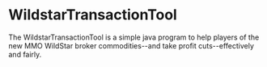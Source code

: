 WildstarTransactionTool
=======================

The WildstarTransactionTool is a simple java program to help players of the new MMO WildStar broker commodities--and take profit cuts--effectively and fairly.
